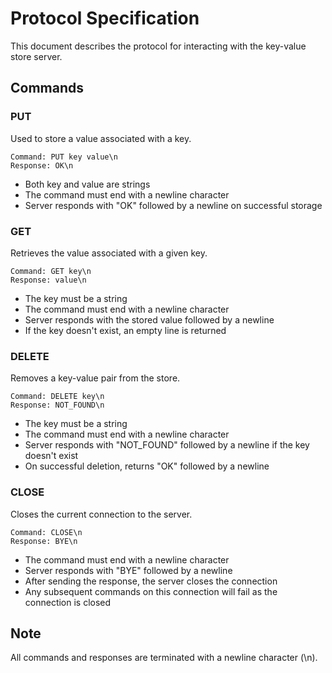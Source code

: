 # Protocol Specification

This document describes the protocol for interacting with the key-value store server.

## Commands

### PUT
Used to store a value associated with a key.
```
Command: PUT key value\n
Response: OK\n
```
- Both key and value are strings
- The command must end with a newline character
- Server responds with "OK" followed by a newline on successful storage

### GET
Retrieves the value associated with a given key.
```
Command: GET key\n
Response: value\n
```
- The key must be a string
- The command must end with a newline character
- Server responds with the stored value followed by a newline
- If the key doesn't exist, an empty line is returned

### DELETE
Removes a key-value pair from the store.
```
Command: DELETE key\n
Response: NOT_FOUND\n
```
- The key must be a string
- The command must end with a newline character
- Server responds with "NOT_FOUND" followed by a newline if the key doesn't exist
- On successful deletion, returns "OK" followed by a newline

### CLOSE
Closes the current connection to the server.
```
Command: CLOSE\n
Response: BYE\n
```
- The command must end with a newline character
- Server responds with "BYE" followed by a newline
- After sending the response, the server closes the connection
- Any subsequent commands on this connection will fail as the connection is closed

## Note
All commands and responses are terminated with a newline character (\n).
